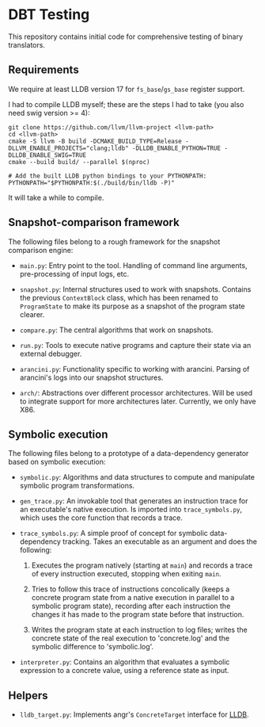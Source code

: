 # DBT Testing

This repository contains initial code for comprehensive testing of binary
translators.

## Requirements

We require at least LLDB version 17 for `fs_base`/`gs_base` register support.

I had to compile LLDB myself; these are the steps I had to take (you also need swig version >= 4):

```
git clone https://github.com/llvm/llvm-project <llvm-path>
cd <llvm-path>
cmake -S llvm -B build -DCMAKE_BUILD_TYPE=Release -DLLVM_ENABLE_PROJECTS="clang;lldb" -DLLDB_ENABLE_PYTHON=TRUE -DLLDB_ENABLE_SWIG=TRUE
cmake --build build/ --parallel $(nproc)

# Add the built LLDB python bindings to your PYTHONPATH:
PYTHONPATH="$PYTHONPATH:$(./build/bin/lldb -P)"
```

It will take a while to compile.

## Snapshot-comparison framework

The following files belong to a rough framework for the snapshot comparison engine:

 - `main.py`: Entry point to the tool. Handling of command line arguments, pre-processing of input
logs, etc.

 - `snapshot.py`: Internal structures used to work with snapshots. Contains the previous
`ContextBlock` class, which has been renamed to `ProgramState` to make its purpose as a snapshot of
the program state clearer.

 - `compare.py`: The central algorithms that work on snapshots.

 - `run.py`: Tools to execute native programs and capture their state via an external debugger.

 - `arancini.py`: Functionality specific to working with arancini. Parsing of arancini's logs into our
snapshot structures.

 - `arch/`: Abstractions over different processor architectures. Will be used to integrate support for
more architectures later. Currently, we only have X86.

## Symbolic execution

The following files belong to a prototype of a data-dependency generator based on symbolic
execution:

 - `symbolic.py`: Algorithms and data structures to compute and manipulate symbolic program
transformations.

 - `gen_trace.py`: An invokable tool that generates an instruction trace for an executable's native
execution. Is imported into `trace_symbols.py`, which uses the core function that records a trace.

 - `trace_symbols.py`: A simple proof of concept for symbolic data-dependency tracking. Takes an
executable as an argument and does the following:

    1. Executes the program natively (starting at `main`) and records a trace of every instruction
executed, stopping when exiting `main`.

    2. Tries to follow this trace of instructions concolically (keeps a concrete program state from
a native execution in parallel to a symbolic program state), recording after each instruction the
changes it has made to the program state before that instruction.

    3. Writes the program state at each instruction to log files; writes the concrete state of the
real execution to 'concrete.log' and the symbolic difference to 'symbolic.log'.

 - `interpreter.py`: Contains an algorithm that evaluates a symbolic expression to a concrete value,
using a reference state as input.

## Helpers

 - `lldb_target.py`: Implements angr's `ConcreteTarget` interface for [LLDB](https://lldb.llvm.org/).
